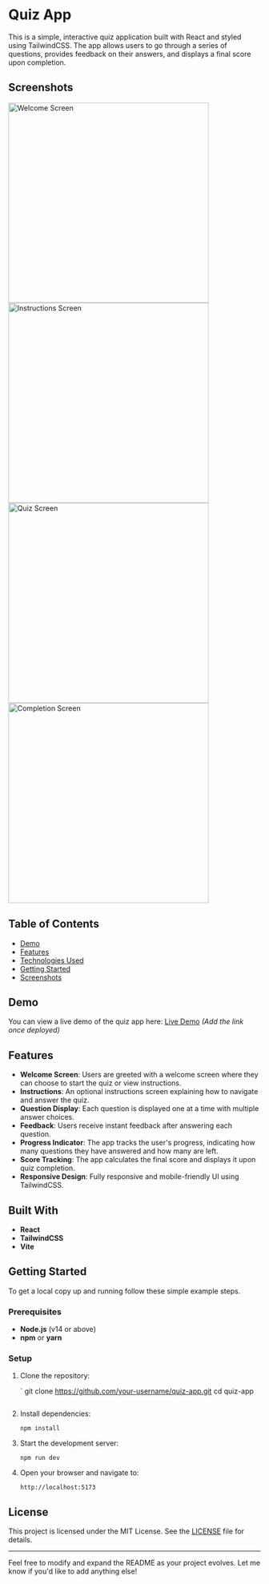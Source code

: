 # Quiz App



This is a simple, interactive quiz application built with React and styled using TailwindCSS. The app allows users to go through a series of questions, provides feedback on their answers, and displays a final score upon completion.

## Screenshots

<img src="https://github.com/Temmarie/Web-dev-mini-projects/blob/quiz-app/quiz-app/src/assets/images/welcome.png" alt="Welcome Screen" width="400"/>
<img src="https://github.com/Temmarie/Web-dev-mini-projects/blob/quiz-app/quiz-app/src/assets/images/instructions.png" alt="Instructions Screen" width="400"/>
<img src="https://github.com/Temmarie/Web-dev-mini-projects/blob/quiz-app/quiz-app/src/assets/images/quiz.png" alt="Quiz Screen" width="400"/>
<img src="https://github.com/Temmarie/Web-dev-mini-projects/blob/quiz-app/quiz-app/src/assets/images/score.png" alt="Completion Screen" width="400"/>

## Table of Contents

- [Demo](#demo)
- [Features](#features)
- [Technologies Used](#technologies-used)
- [Getting Started](#getting-started)
- [Screenshots](#screenshots)

## Demo

You can view a live demo of the quiz app here: [Live Demo](#) _(Add the link once deployed)_

## Features

- **Welcome Screen**: Users are greeted with a welcome screen where they can choose to start the quiz or view instructions.
- **Instructions**: An optional instructions screen explaining how to navigate and answer the quiz.
- **Question Display**: Each question is displayed one at a time with multiple answer choices.
- **Feedback**: Users receive instant feedback after answering each question.
- **Progress Indicator**: The app tracks the user's progress, indicating how many questions they have answered and how many are left.
- **Score Tracking**: The app calculates the final score and displays it upon quiz completion.
- **Responsive Design**: Fully responsive and mobile-friendly UI using TailwindCSS.

## Built With

- **React**
- **TailwindCSS**
- **Vite**

## Getting Started

To get a local copy up and running follow these simple example steps.

### Prerequisites

- **Node.js** (v14 or above)
- **npm** or **yarn**

### Setup

1. Clone the repository:

   `
   git clone https://github.com/your-username/quiz-app.git
   cd quiz-app
   ```

2. Install dependencies:

   ```
   npm install
   ```

3. Start the development server:

   ```
   npm run dev
   ```

4. Open your browser and navigate to:

   ```
   http://localhost:5173
   ```




## License

This project is licensed under the MIT License. See the [LICENSE](LICENSE) file for details.

---

Feel free to modify and expand the README as your project evolves. Let me know if you'd like to add anything else!